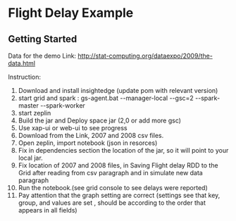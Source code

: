 # Flight Delay Example
## Getting Started


Data for the demo
Link:  http://stat-computing.org/dataexpo/2009/the-data.html

Instruction:
1. Download and install insightedge (update pom with relevant version)
2. start grid and spark : gs-agent.bat --manager-local --gsc=2 --spark-master --spark-worker
3. start zeplin
4. Build the jar and Deploy space jar (2,0 or add more gsc)
5. Use xap-ui or web-ui to see progress 
6. Download from the Link, 2007 and 2008 csv files.
7. Open zeplin, import notebook (json in resorces)
8. Fix in dependencies section the location of the jar, so it will point to your local jar.
9. Fix location of 2007 and 2008 files, in Saving Flight delay RDD to the Grid after reading from csv paragraph and in simulate new data paragraph
10. Run the notebook.(see grid console to see delays were reported)
11. Pay attention that the graph setting are correct (settings see that key, group, and values are set , should be according to the order that appears in all fields)

